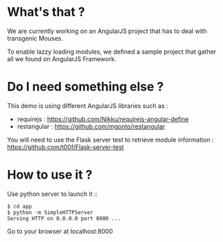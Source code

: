 What's that ?
=============

We are currently working on an AngularJS project that has to deal with transgenic Mouses.

To enable lazzy loading modules, we defined a sample project that gather all we found on AngularJS Framework.

Do I need something else ?
==========================
This demo is using different AngularJS libraries such as :
* requirejs : https://github.com/Nikku/requirejs-angular-define
* restangular : https://github.com/mgonto/restangular

You will need to use the Flask server test to retrieve module information :
https://github.com/t00f/Flask-server-test


How to use it ?
===============
Use python server to launch it ::

    $ cd app
    $ python -m SimpleHTTPServer
    Serving HTTP on 0.0.0.0 port 8000 ...

Go to your browser at localhost:8000